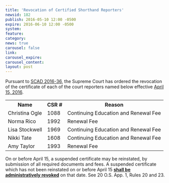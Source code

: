 ```yaml
---
title: 'Revocation of Certified Shorthand Reporters'
newsid: 182
publish: 2016-05-10 12:00 -0500
expire: 2016-06-10 12:00 -0500
system: 
feature: 
category: 
news: true
carousel: false
link: 
carousel_expire: 
carousel_content: 
layout: post
---
```

<p>Pursuant to <a href="http://www.oscn.net/images/news/SCAD2016-0036.pdf" target="_blank">SCAD 2016-36</a>, the Supreme Court has ordered the revocation of the certificate of each of the court reporters named below effective <u>April 15, 2016</u>.</p>
<table>
<tbody><tr>
<th>Name</th>
<th>CSR #</th>
<th>Reason</th>
</tr>
<tr>
<td>Christina Ogle</td>
<td>1088</td>
<td>Continuing Education and Renewal Fee</td>
</tr>
<tr>
<td>Norma Rico</td>
<td>1992</td>
<td>Renewal Fee</td>
</tr>
<tr>
<td>Lisa Stockwell</td>
<td>1969</td>
<td>Continuing Education and Renewal Fee</td>
</tr>
<tr>
<td>Nikki Tate</td>
<td>1608</td>
<td>Continuing Education and Renewal Fee</td>
</tr>
<tr>
<td>Amy Taylor</td>
<td>1993</td>
<td>Renewal Fee</td>
</tr>
</tbody></table>
<p>On or before April 15, a suspended certificate may be reinstated, by submission of all required documents and fees.  A suspended certificate which has not been reinstated on or before April 15 <u><strong>shall be administratively revoked</strong></u> on that date.  See 20 O.S. App. 1, Rules 20 and 23.</p>